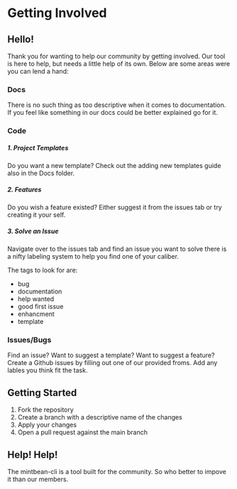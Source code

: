 # Getting Involved

## Hello!

Thank you for wanting to help our community by getting involved. Our tool is here to help, but needs a little help of its own. Below are some areas were you can lend a hand:

### Docs

There is no such thing as too descriptive when it comes to documentation. If you feel like something in our docs could be better explained go for it.

### Code

##### 1. Project Templates

Do you want a new template? Check out the adding new templates guide also in the Docs folder.

##### 2. Features

Do you wish a feature existed? Either suggest it from the issues tab or try creating it your self.

##### 3. Solve an Issue

Navigate over to the issues tab and find an issue you want to solve there is a nifty labeling system to help you find one of your caliber.

The tags to look for are:

* bug
* documentation
* help wanted
* good first issue
* enhancment
* template

### Issues/Bugs

Find an issue? Want to suggest a template? Want to suggest a feature? Create a Github issues by filling out one of our provided froms. Add any lables you think fit the task.

## Getting Started

1. Fork the repository
2. Create a branch with a descriptive name of the changes
3. Apply your changes
4. Open a pull request against the main branch

## Help! Help!

The mintbean-cli is a tool built for the community. So who better to impove it than our members.
